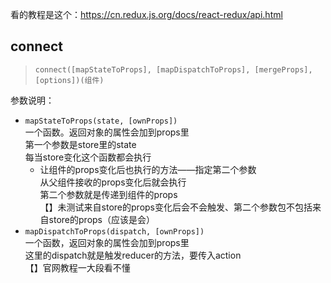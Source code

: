 看的教程是这个：https://cn.redux.js.org/docs/react-redux/api.html


## connect
> `connect([mapStateToProps], [mapDispatchToProps], [mergeProps], [options])(组件)`

参数说明：
- `mapStateToProps(state, [ownProps])`  
  一个函数。返回对象的属性会加到props里  
  第一个参数是store里的state  
  每当store变化这个函数都会执行
  - 让组件的props变化后也执行的方法——指定第二个参数  
    从父组件接收的props变化后就会执行  
    第二个参数就是传递到组件的props  
    【】未测试来自store的props变化后会不会触发、第二个参数包不包括来自store的props（应该是会）
- `mapDispatchToProps(dispatch, [ownProps])`  
  一个函数，返回对象的属性会加到props里  
  这里的dispatch就是触发reducer的方法，要传入action  
  【】官网教程一大段看不懂
  
